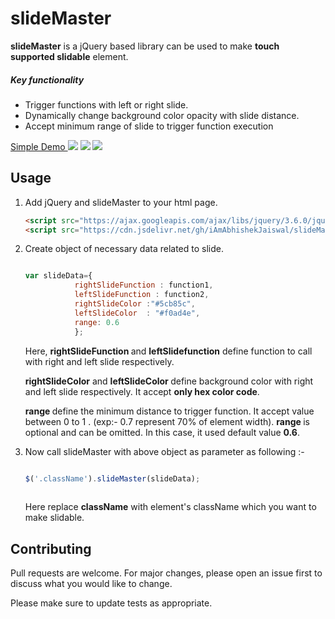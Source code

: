 # slideMaster
<b>slideMaster</b> is a jQuery based library can be used to make <b>touch supported slidable</b> element. 
<h5> Key functionality </h5>
<ul>
 <li> Trigger functions with left or right slide.
 <li> Dynamically change background color opacity with slide distance. </li>
 <li> Accept minimum range of slide to trigger function execution </li>
</ul>
<a href="https://iamabhishekjaiswal.github.io/demo-for-slideMaster/"> Simple Demo </a>
<img src="https://user-images.githubusercontent.com/67130803/158685777-2fcb1659-96e8-45ae-9648-731fea41a01b.jpg"/>
<img src="https://user-images.githubusercontent.com/67130803/158684805-a531aceb-7fad-4662-a969-e6fc11d2e475.jpg"/>
<img src="https://user-images.githubusercontent.com/67130803/158684841-78397b19-33de-4f14-ae90-55011bc25ecb.jpg"/>

## Usage
<ol>
<li> Add jQuery and slideMaster to your html page.

```html
<script src="https://ajax.googleapis.com/ajax/libs/jquery/3.6.0/jquery.min.js"></script>
<script src="https://cdn.jsdelivr.net/gh/iAmAbhishekJaiswal/slideMaster@main/slideMaster.js"> </script>
```
</li>


<li> Create object of necessary data related to slide.

```javascript

var slideData={
           rightSlideFunction : function1,
           leftSlideFunction : function2,
           rightSlideColor :"#5cb85c",
           leftSlideColor  : "#f0ad4e",
           range: 0.6                     
           };
```
</li>

Here, <b> rightSlideFunction </b> and <b>leftSlidefunction</b> define function to call with right and left slide respectively. 

<b> rightSlideColor</b> and <b>leftSlideColor </b> define background color with right and left slide respectively. It accept <b>only hex color code</b>.

<b>range </b> define the minimum distance to trigger function. It accept value between 0 to 1 . (exp:- 0.7 represent 70% of element width). <b> range </b> is optional and can be omitted. In this case, it used default value <b>0.6</b>.


<li>
   Now call slideMaster with above object as parameter as following :-
 
 ```javascript

$('.className').slideMaster(slideData);
    
```
Here replace <b>className</b> with element's className which you want to make slidable.

</li>
</ol>


## Contributing
Pull requests are welcome. For major changes, please open an issue first to discuss what you would like to change.

Please make sure to update tests as appropriate.

